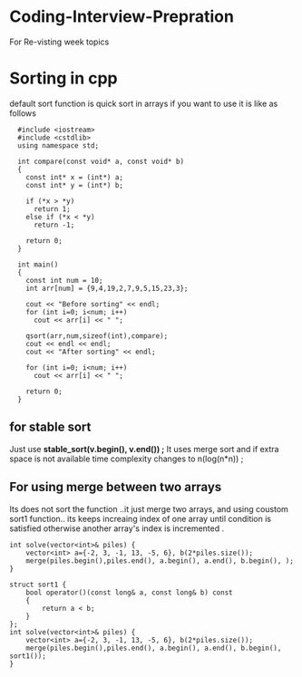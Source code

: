 # Coding-Interview-Prepration
For Re-visting week topics

# Sorting in cpp
default sort function is quick sort
in arrays if you want to use it is like as follows 

      #include <iostream>
      #include <cstdlib>
      using namespace std;

      int compare(const void* a, const void* b)
      {
        const int* x = (int*) a;
        const int* y = (int*) b;

        if (*x > *y)
          return 1;
        else if (*x < *y)
          return -1;

        return 0;
      }

      int main()
      {
        const int num = 10;
        int arr[num] = {9,4,19,2,7,9,5,15,23,3};

        cout << "Before sorting" << endl;
        for (int i=0; i<num; i++)
          cout << arr[i] << " ";

        qsort(arr,num,sizeof(int),compare);
        cout << endl << endl;
        cout << "After sorting" << endl;

        for (int i=0; i<num; i++)
          cout << arr[i] << " ";

        return 0;
      }
## for stable sort 
Just use **stable_sort(v.begin(), v.end()) ;** It uses merge sort and if extra space is not available time complexity changes to n(log(n*n)) ;
## For using merge between two arrays 
Its does not sort the function ..it just merge two arrays, and using coustom sort1 function.. its keeps increaing index of one array until condition is satisfied otherwise another array's index is incremented .

    int solve(vector<int>& piles) {
        vector<int> a={-2, 3, -1, 13, -5, 6}, b(2*piles.size());
        merge(piles.begin(),piles.end(), a.begin(), a.end(), b.begin(), );
    }

    struct sort1 {
        bool operator()(const long& a, const long& b) const
        {
            return a < b;
        }
    };
    int solve(vector<int>& piles) {
        vector<int> a={-2, 3, -1, 13, -5, 6}, b(2*piles.size());
        merge(piles.begin(),piles.end(), a.begin(), a.end(), b.begin(), sort1());
    }
